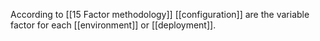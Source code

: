 According to [[15 Factor methodology]] [[configuration]] are the variable factor for each [[environment]] or [[deployment]]. 